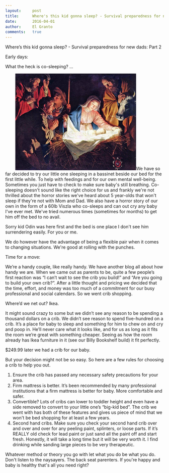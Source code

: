 ```yaml
---
layout:     post
title:      Where's this kid gonna sleep? - Survival preparedness for new dads&#58; Part 2
date:       2016-04-01
author:     El Granto
comments:   true
---
```


Where’s this kid gonna sleep?  - Survival preparedness for new dads: Part 2

Early days:

What the heck is co-sleeping? ...

<img src="/assets/images/birth-of-jesus-1150128_640.jpg" class="float-right" style="width:24rem; padding-left:2rem;" alt="">We have so far decided to try our little one sleeping in a bassinet beside our bed for the first little while. To help with feedings and for our own mental well-being. Sometimes you just have to check to make sure baby's still breathing. Co-sleeping doesn't sound like the right choice for us and frankly we're not thrilled about the horror stories we've heard about 5 year-olds that won't sleep if they're not with Mom and Dad. We also have a horror story of our own in the form of a 60lb Viszla who co-sleeps and can out cry any baby I've ever met. We've tried numerous times (sometimes for months) to get him off the bed to no avail. 

Sorry kid Odin was here first and the bed is one place I don't see him surrendering easily. For you or me. 

We do however have the advantage of being a flexible pair when it comes to changing situations. We're good at rolling with the punches. 

Time for a move:

We’re a handy couple, like really handy. We have another blog all about how handy we are. When we came out as parents to be, quite a few people’s first reaction was “I can’t wait to see the crib you build!” and “Are you going to build your own crib?”. After a little thought and pricing we decided that the time, effort, and money was too much of a commitment for our busy professional and social calendars. So we went crib shopping.

Where’d we net out? Ikea.

It might sound crazy to some but we didn’t see any reason to be spending a thousand dollars on a crib. We didn’t see reason to spend five-hundred on a crib. It’s a place for baby to sleep and something for him to chew on and cry and poop in. He’ll never care what it looks like, and for us as long as it fits the room we’re great with something cheaper. Seeing as how the room already has Ikea furniture in it (see our Billy Bookshelf build) it fit perfectly.

$249.99 later we had a crib for our baby.

But your decision might not be so easy. So here are a few rules for choosing a crib to help you out.

1. Ensure the crib has passed any necessary safety precautions for your area.
2. Firm mattress is better. It’s been recommended by many professional institutions that a firm mattress is better for baby. More comfortable and safer.
3. Convertible? Lots of cribs can lower to toddler height and even have a side removed to convert to your little one’s “big-kid bed”. The crib we went with has both of these features and gives us piece of mind that we won't be bed shopping for at least a few years. 
4. Second hand cribs. Make sure you check your second hand crib over and over and over for any peeling paint, splinters, or loose parts. If it’s REALLY old check for lead paint or just sand all the paint off and start fresh. Honestly, it will take a long time but it will be very worth it. I find drinking while sanding large pieces to be very therapeutic. 

Whatever method or theory you go with let what you do be what you do. Don't listen to the naysayers. The back seat parenters. If you're happy and baby is healthy that's all you need right?


